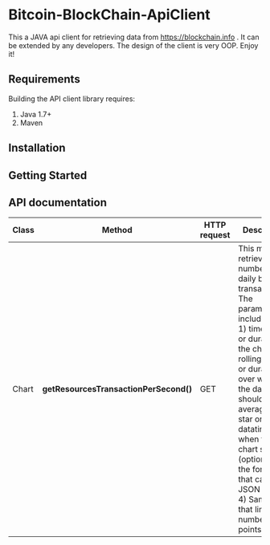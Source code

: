 # Bitcoin-BlockChain-ApiClient
This a JAVA api client for retrieving data from https://blockchain.info . It can be extended by any developers. The design of the client is very OOP. Enjoy it!

## Requirements

Building the API client library requires:
1. Java 1.7+
2. Maven

## Installation


## Getting Started


## API documentation

Class | Method | HTTP request | Description
------------ | ------------- | ------------- | -------------
Chart | **getResourcesTransactionPerSecond()** | GET | This method retrieves the number of daily bitcoins transactions. The parameters to include are: 1) timespan or duration of the chart, 2) rollingAverage or duration over which the data should be averaged, 3) star or the datatime when the chart stars (optional), 3) the format that can be in JSON or CSV, 4) Sample that limits the number of points.



